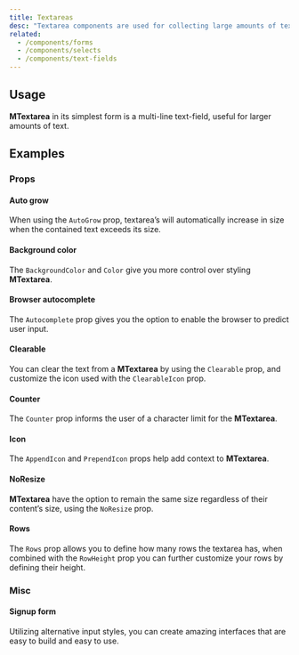 ```yaml
---
title: Textareas
desc: "Textarea components are used for collecting large amounts of textual data."
related:
  - /components/forms
  - /components/selects
  - /components/text-fields
---
```


## Usage

**MTextarea** in its simplest form is a multi-line text-field, useful for larger amounts of text.

<textareas-usage></textareas-usage>

## Examples

### Props

#### Auto grow

When using the `AutoGrow` prop, textarea’s will automatically increase in size when the contained text exceeds its size.

<masa-example file="Examples.components.textareas.AutoGrow"></masa-example>

#### Background color

The `BackgroundColor` and `Color` give you more control over styling **MTextarea**.

<masa-example file="Examples.components.textareas.BackgroundColor"></masa-example>

#### Browser autocomplete

The `Autocomplete` prop gives you the option to enable the browser to predict user input.

<masa-example file="Examples.components.textareas.BrowserAutocomplete"></masa-example>

#### Clearable

You can clear the text from a **MTextarea** by using the `Clearable` prop, and customize the icon used with the `ClearableIcon` prop.

<masa-example file="Examples.components.textareas.Clearable"></masa-example>

#### Counter

The `Counter` prop informs the user of a character limit for the **MTextarea**.

<masa-example file="Examples.components.textareas.Counter"></masa-example>

#### Icon

The `AppendIcon` and `PrependIcon` props help add context to **MTextarea**.

<masa-example file="Examples.components.textareas.Icon"></masa-example>

#### NoResize

**MTextarea** have the option to remain the same size regardless of their content’s size, using the `NoResize` prop.

<masa-example file="Examples.components.textareas.NoResize"></masa-example>

#### Rows

The `Rows` prop allows you to define how many rows the textarea has, when combined with the `RowHeight` prop you can
further customize your rows by defining their height.

<masa-example file="Examples.components.textareas.Row"></masa-example>

### Misc

#### Signup form

Utilizing alternative input styles, you can create amazing interfaces that are easy to build and easy to use.

<masa-example file="Examples.components.textareas.SignupForm"></masa-example>